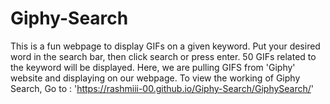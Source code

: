 # Giphy-Search
This is a fun webpage to display GIFs on a given keyword. Put your desired word in the search bar, then click search or press enter. 50 GIFs related to the keyword will be displayed.
Here, we are pulling GIFS from 'Giphy' website and displaying on our webpage.
To view the working of Giphy Search, Go to : 'https://rashmiii-00.github.io/Giphy-Search/GiphySearch/'
